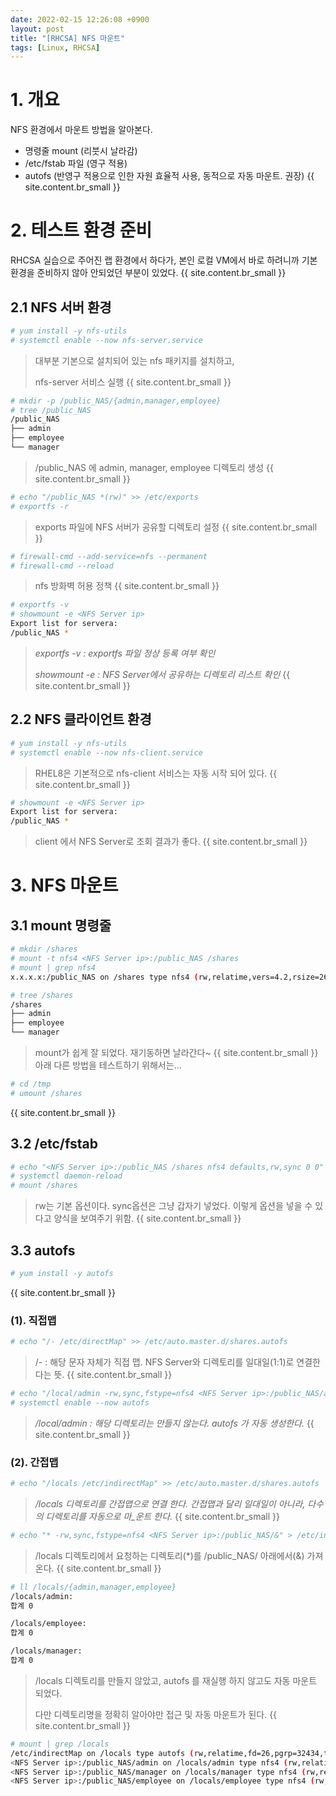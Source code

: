 ```yaml
---
date: 2022-02-15 12:26:08 +0900
layout: post
title: "[RHCSA] NFS 마운트"
tags: [Linux, RHCSA]
---
```



# 1. 개요

NFS 환경에서 마운트 방법을 알아본다.

- 명령줄 mount (리붓시 날라감)
- /etc/fstab 파일 (영구 적용)
- autofs (반영구 적용으로 인한 자원 효율적 사용, 동적으로 자동 마운트. 권장)
{{ site.content.br_small }}
# 2. 테스트 환경 준비

RHCSA 실습으로 주어진 랩 환경에서 하다가, 본인 로컬 VM에서 바로 하려니까 기본 환경을 준비하지 않아 안되었던 부분이 있었다.
{{ site.content.br_small }}
## 2.1 NFS 서버 환경

```bash
# yum install -y nfs-utils
# systemctl enable --now nfs-server.service
```

> 대부분 기본으로 설치되어 있는 nfs 패키지를 설치하고,
>
> nfs-server 서비스 실행
{{ site.content.br_small }}
```bash
# mkdir -p /public_NAS/{admin,manager,employee}
# tree /public_NAS
/public_NAS
├── admin
├── employee
└── manager
```

> /public_NAS 에 admin, manager, employee 디렉토리 생성
{{ site.content.br_small }}
```bash
# echo "/public_NAS *(rw)" >> /etc/exports
# exportfs -r
```

> exports 파일에 NFS 서버가 공유할 디렉토리 설정
{{ site.content.br_small }}
```bash
# firewall-cmd --add-service=nfs --permanent
# firewall-cmd --reload
```

> nfs 방화벽 허용 정책
{{ site.content.br_small }}
```bash
# exportfs -v
# showmount -e <NFS Server ip>
Export list for servera:
/public_NAS *
```

> _exportfs -v : exportfs 파일 정상 등록 여부 확인_
>
> _showmount -e : NFS Server에서 공유하는 디렉토리 리스트 확인_
{{ site.content.br_small }}
## 2.2 NFS 클라이언트 환경

```bash
# yum install -y nfs-utils
# systemctl enable --now nfs-client.service
```

> RHEL8은 기본적으로 nfs-client 서비스는 자동 시작 되어 있다.
{{ site.content.br_small }}
```bash
# showmount -e <NFS Server ip>
Export list for servera:
/public_NAS *
```

> client 에서 NFS Server로 조회 결과가 좋다.
{{ site.content.br_small }}
# 3. NFS 마운트

## 3.1 mount 명령줄

```bash
# mkdir /shares
# mount -t nfs4 <NFS Server ip>:/public_NAS /shares
# mount | grep nfs4
x.x.x.x:/public_NAS on /shares type nfs4 (rw,relatime,vers=4.2,rsize=262144,wsize=262144,namlen=255,hard,proto=tcp,timeo=600,retrans=2,sec=sys,clientaddr=x.x.x.x,local_lock=none,addr=x.x.x.x)

# tree /shares
/shares
├── admin
├── employee
└── manager
```

> mount가 쉽게 잘 되었다. 재기동하면 날라간다~
{{ site.content.br_small }}
아래 다른 방법을 테스트하기 위해서는...

```bash
# cd /tmp
# umount /shares
```
{{ site.content.br_small }}
## 3.2 /etc/fstab

```bash
# echo "<NFS Server ip>:/public_NAS /shares nfs4 defaults,rw,sync 0 0" >> /etc/fstab
# systemctl daemon-reload
# mount /shares
```

> rw는 기본 옵션이다. sync옵션은 그냥 갑자기 넣었다. 이렇게 옵션을 넣을 수 있다고 양식을 보여주기 위함.
{{ site.content.br_small }}
## 3.3 autofs

```bash
# yum install -y autofs
```
{{ site.content.br_small }}
### (1). 직접맵

```bash
# echo "/- /etc/directMap" >> /etc/auto.master.d/shares.autofs
```

> /- : 해당 문자 자체가 직접 맵. NFS Server와 디렉토리를 일대일(1:1)로 연결한다는 뜻.
{{ site.content.br_small }}
```bash
# echo "/local/admin -rw,sync,fstype=nfs4 <NFS Server ip>:/public_NAS/admin" > /etc/directMap
# systemctl enable --now autofs
```

> _/local/admin : 해당 디렉토리는 만들지 않는다. autofs 가 자동 생성한다._
{{ site.content.br_small }}
### (2). 간접맵

```bash
# echo "/locals /etc/indirectMap" >> /etc/auto.master.d/shares.autofs
```

> _/locals 디렉토리를 간접맵으로 연결 한다. 간접맵과 달리 일대일이 아니라, 다수의 디렉토리를 자동으로 마_운트 한다._
{{ site.content.br_small }}
```bash
# echo "* -rw,sync,fstype=nfs4 <NFS Server ip>:/public_NAS/&" > /etc/indirectMap
```

> /locals 디렉토리에서 요청하는 디렉토리(*)를 /public_NAS/ 아래에서(&) 가져온다.
{{ site.content.br_small }}
```bash
# ll /locals/{admin,manager,employee}
/locals/admin:
합계 0

/locals/employee:
합계 0

/locals/manager:
합계 0
```

> /locals 디렉토리를 만들지 않았고, autofs 를 재실행 하지 않고도 자동 마운트 되었다.
>
> 다만 디렉토리명을 정확히 알아야만 접근 및 자동 마운트가 된다.
{{ site.content.br_small }}
```bash
# mount | grep /locals
/etc/indirectMap on /locals type autofs (rw,relatime,fd=26,pgrp=32434,timeout=300,minproto=5,maxproto=5,indirect,pipe_ino=77703)
<NFS Server ip>:/public_NAS/admin on /locals/admin type nfs4 (rw,relatime,sync,vers=4.2,rsize=262144,wsize=262144,namlen=255,hard,proto=tcp,timeo=600,retrans=2,sec=sys,clientaddr=192.168.0.16,local_lock=none,addr=<NFS Server ip>)
<NFS Server ip>:/public_NAS/manager on /locals/manager type nfs4 (rw,relatime,sync,vers=4.2,rsize=262144,wsize=262144,namlen=255,hard,proto=tcp,timeo=600,retrans=2,sec=sys,clientaddr=192.168.0.16,local_lock=none,addr=<NFS Server ip>)
<NFS Server ip>:/public_NAS/employee on /locals/employee type nfs4 (rw,relatime,sync,vers=4.2,rsize=262144,wsize=262144,namlen=255,hard,proto=tcp,timeo=600,retrans=2,sec=sys,clientaddr=192.168.0.16,local_lock=none,addr=<NFS Server ip>)
```

